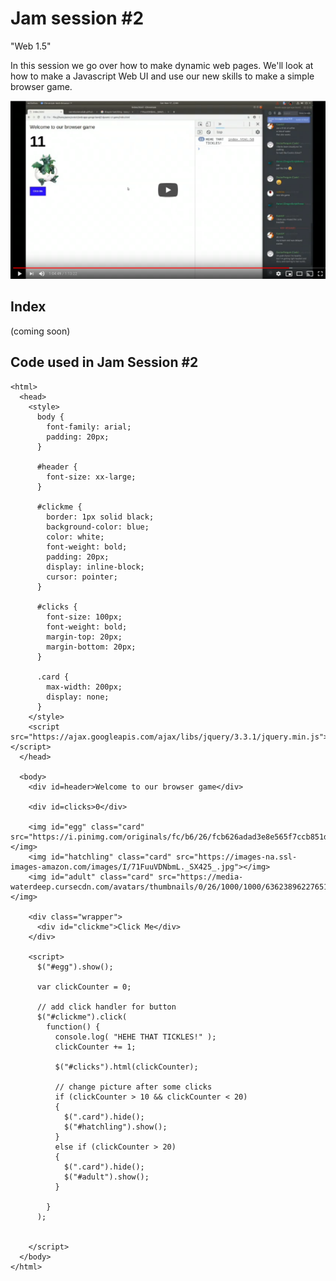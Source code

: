 # Jam session #2

"Web 1.5" 

In this session we go over how to make dynamic web pages. We'll look at how to make a Javascript Web UI and use our new skills to make a simple browser game.

[![Jam Session #2](2-js-webui-simple-game.png)](https://www.youtube.com/watch?v=IpXA53_YUSk)

## Index
(coming soon)

## Code used in Jam Session #2

```
<html>
  <head>
    <style>
      body {
        font-family: arial;
        padding: 20px;
      }

      #header {
        font-size: xx-large;
      }

      #clickme {
        border: 1px solid black;
        background-color: blue;
        color: white;
        font-weight: bold;
        padding: 20px;
        display: inline-block;
        cursor: pointer;
      }

      #clicks {
        font-size: 100px;
        font-weight: bold;
        margin-top: 20px;
        margin-bottom: 20px;
      }

      .card {
        max-width: 200px;
        display: none;
      }
    </style>
    <script src="https://ajax.googleapis.com/ajax/libs/jquery/3.3.1/jquery.min.js"></script>
  </head>

  <body>
    <div id=header>Welcome to our browser game</div> 

    <div id=clicks>0</div>

    <img id="egg" class="card" src="https://i.pinimg.com/originals/fc/b6/26/fcb626adad3e8e565f7ccb851d6a1b71.jpg"></img>
    <img id="hatchling" class="card" src="https://images-na.ssl-images-amazon.com/images/I/71FuuVDNbmL._SX425_.jpg"></img>
    <img id="adult" class="card" src="https://media-waterdeep.cursecdn.com/avatars/thumbnails/0/26/1000/1000/636238962276510242.jpeg"></img>

    <div class="wrapper">
      <div id="clickme">Click Me</div>
    </div>

    <script>
      $("#egg").show();

      var clickCounter = 0;

      // add click handler for button
      $("#clickme").click(
        function() {
          console.log( "HEHE THAT TICKLES!" );
          clickCounter += 1;          

          $("#clicks").html(clickCounter);

          // change picture after some clicks
          if (clickCounter > 10 && clickCounter < 20)
          {
            $(".card").hide();
            $("#hatchling").show();
          }
          else if (clickCounter > 20)
          {
            $(".card").hide();
            $("#adult").show();
          }
              
        }
      );

      
    </script>
  </body>
</html>
```
